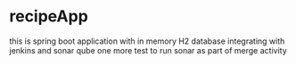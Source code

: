 # recipeApp
this is spring boot application with in memory H2 database
integrating with jenkins and sonar qube
one more test to run sonar as part of merge activity
